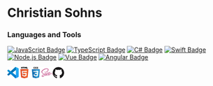 # Christian Sohns

### Languages and Tools
[![JavaScript Badge](https://img.shields.io/badge/-Javascript-F0DB4F?style=for-the-badge&labelColor=black&logo=javascript&logoColor=F0DB4F)](website)
[![TypeScript Badge](https://img.shields.io/badge/-Typescript-007acc?style=for-the-badge&labelColor=black&logo=typescript&logoColor=007acc)](website)
[![C# Badge](https://img.shields.io/badge/-CSharp-6723cd?style=for-the-badge&labelColor=black&logo=CSharp&logoColor=6723cd)](website)
[![Swift Badge](https://img.shields.io/badge/-Swift-fa8128?style=for-the-badge&labelColor=black&logo=Swift&logoColor=fa8128)](website)
[![Node.js Badge](https://img.shields.io/badge/-Nodejs-3C873A?style=for-the-badge&labelColor=black&logo=node.js&logoColor=3C873A)](website)
[![Vue Badge](https://img.shields.io/badge/-Vue-3C875A?style=for-the-badge&labelColor=black&logo=Vue.js&logoColor=3C875A)](website)
[![Angular Badge](https://img.shields.io/badge/-Angular-de3434?style=for-the-badge&labelColor=black&logo=Angular&logoColor=de3434)](website)

[<img align="left" alt="Visual Studio Code" width="26px" src="https://raw.githubusercontent.com/github/explore/80688e429a7d4ef2fca1e82350fe8e3517d3494d/topics/visual-studio-code/visual-studio-code.png" />][website]
[<img align="left" alt="HTML5" width="26px" src="https://raw.githubusercontent.com/github/explore/80688e429a7d4ef2fca1e82350fe8e3517d3494d/topics/html/html.png" />][website]
[<img align="left" alt="CSS3" width="26px" src="https://raw.githubusercontent.com/github/explore/80688e429a7d4ef2fca1e82350fe8e3517d3494d/topics/css/css.png" />][website]
[<img align="left" alt="Sass" width="26px" src="https://raw.githubusercontent.com/github/explore/80688e429a7d4ef2fca1e82350fe8e3517d3494d/topics/sass/sass.png" />][website]
[<img align="left" alt="GitHub" width="26px" src="https://raw.githubusercontent.com/github/explore/78df643247d429f6cc873026c0622819ad797942/topics/github/github.png" />][website]

[website]: https://github.com/tea418pot
